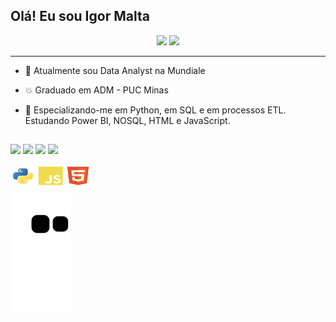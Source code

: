 ## Olá! Eu sou Igor Malta
<div align="center">
  <img height="130em" src="https://github-readme-stats.vercel.app/api?username=MaltaIgor&show_icons=true&theme=dark&include_all_commits=true&count_private=true&hide=prs,issues,contribs"/>
  <img height="130em" src="https://github-readme-stats.vercel.app/api/top-langs/?username=MaltaIgor&layout=compact&langs_count=7&theme=dark"/>
</div>
<p></p>

---
- 🔭 Atualmente sou Data Analyst na Mundiale
- 💥 Graduado em ADM - PUC Minas
- 🌱 Especializando-me em Python, em SQL e em processos ETL. Estudando Power BI, NOSQL, HTML e JavaScript.

  ##
<div> 
  <a href="https://www.linkedin.com/in/igormalta/" target="_blank"><img src="https://img.shields.io/badge/-LinkedIn-%230077B5?style=for-the-badge&logo=linkedin&logoColor=white" target="_blank"></a> 
  <a href="https://www.instagram.com/igor_malta/" target="_blank"><img src="https://img.shields.io/badge/-Instagram-%23E4405F?style=for-the-badge&logo=instagram&logoColor=white" target="_blank"></a>
   <a href="https://discord.gg/Igor_Malta#1554" target="_blank"><img src="https://img.shields.io/badge/Discord-7289DA?style=for-the-badge&logo=discord&logoColor=white" target="_blank"></a> 
  <a href = "mailto:igorbrunomalta@gmail.com"><img src="https://img.shields.io/badge/-Gmail-%23333?style=for-the-badge&logo=gmail&logoColor=white" target="_blank"></a>

 <div style="display: inline_block"><br>
  <img align="center" alt="Python" height="30" width="40" src="https://raw.githubusercontent.com/devicons/devicon/master/icons/python/python-original.svg">
  <img align="center" alt="Js" height="30" width="40" src="https://raw.githubusercontent.com/devicons/devicon/master/icons/javascript/javascript-plain.svg">
  <img align="center" alt="HTML" height="30" width="40" src="https://raw.githubusercontent.com/devicons/devicon/master/icons/html5/html5-original.svg">



  
  
  ![Snake animation](https://github.com/MaltaIgor/MaltaIgor/blob/output/github-contribution-grid-snake.svg)
 
</div>
